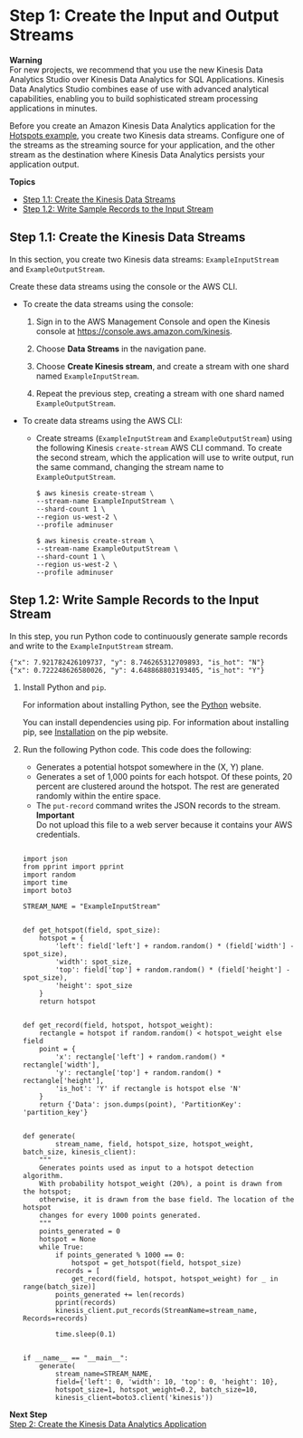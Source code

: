 # Step 1: Create the Input and Output Streams<a name="app-hotspots-prepare"></a>

**Warning**  
For new projects, we recommend that you use the new Kinesis Data Analytics Studio over Kinesis Data Analytics for SQL Applications\. Kinesis Data Analytics Studio combines ease of use with advanced analytical capabilities, enabling you to build sophisticated stream processing applications in minutes\.

Before you create an Amazon Kinesis Data Analytics application for the [Hotspots example](app-hotspots-detection.md), you create two Kinesis data streams\. Configure one of the streams as the streaming source for your application, and the other stream as the destination where Kinesis Data Analytics persists your application output\. 

**Topics**
+ [Step 1\.1: Create the Kinesis Data Streams](#app-hotspots-create-two-streams)
+ [Step 1\.2: Write Sample Records to the Input Stream](#app-hotspots-write-sample-records-inputstream)

## Step 1\.1: Create the Kinesis Data Streams<a name="app-hotspots-create-two-streams"></a>

In this section, you create two Kinesis data streams: `ExampleInputStream` and `ExampleOutputStream`\. 

Create these data streams using the console or the AWS CLI\.
+ To create the data streams using the console:

  1. Sign in to the AWS Management Console and open the Kinesis console at [https://console\.aws\.amazon\.com/kinesis](https://console.aws.amazon.com/kinesis)\.

  1. Choose **Data Streams** in the navigation pane\.

  1. Choose **Create Kinesis stream**, and create a stream with one shard named `ExampleInputStream`\.

  1. Repeat the previous step, creating a stream with one shard named `ExampleOutputStream`\.
+ To create data streams using the AWS CLI:
  + Create streams \(`ExampleInputStream` and `ExampleOutputStream`\) using the following Kinesis `create-stream` AWS CLI command\. To create the second stream, which the application will use to write output, run the same command, changing the stream name to `ExampleOutputStream`\.

    ```
    $ aws kinesis create-stream \
    --stream-name ExampleInputStream \
    --shard-count 1 \
    --region us-west-2 \
    --profile adminuser
                             
    $ aws kinesis create-stream \
    --stream-name ExampleOutputStream \
    --shard-count 1 \
    --region us-west-2 \
    --profile adminuser
    ```

## Step 1\.2: Write Sample Records to the Input Stream<a name="app-hotspots-write-sample-records-inputstream"></a>

In this step, you run Python code to continuously generate sample records and write to the `ExampleInputStream` stream\.

```
{"x": 7.921782426109737, "y": 8.746265312709893, "is_hot": "N"}
{"x": 0.722248626580026, "y": 4.648868803193405, "is_hot": "Y"}
```

1. Install Python and `pip`\.

   For information about installing Python, see the [Python](https://www.python.org/) website\. 

   You can install dependencies using pip\. For information about installing pip, see [Installation](https://pip.pypa.io/en/stable/installing/) on the pip website\.

1. Run the following Python code\. This code does the following:
   + Generates a potential hotspot somewhere in the \(X, Y\) plane\.
   + Generates a set of 1,000 points for each hotspot\. Of these points, 20 percent are clustered around the hotspot\. The rest are generated randomly within the entire space\.
   + The `put-record` command writes the JSON records to the stream\.
**Important**  
Do not upload this file to a web server because it contains your AWS credentials\.

   ```
    
   import json
   from pprint import pprint
   import random
   import time
   import boto3
   
   STREAM_NAME = "ExampleInputStream"
   
   
   def get_hotspot(field, spot_size):
       hotspot = {
           'left': field['left'] + random.random() * (field['width'] - spot_size),
           'width': spot_size,
           'top': field['top'] + random.random() * (field['height'] - spot_size),
           'height': spot_size
       }
       return hotspot
   
   
   def get_record(field, hotspot, hotspot_weight):
       rectangle = hotspot if random.random() < hotspot_weight else field
       point = {
           'x': rectangle['left'] + random.random() * rectangle['width'],
           'y': rectangle['top'] + random.random() * rectangle['height'],
           'is_hot': 'Y' if rectangle is hotspot else 'N'
       }
       return {'Data': json.dumps(point), 'PartitionKey': 'partition_key'}
   
   
   def generate(
           stream_name, field, hotspot_size, hotspot_weight, batch_size, kinesis_client):
       """
       Generates points used as input to a hotspot detection algorithm.
       With probability hotspot_weight (20%), a point is drawn from the hotspot;
       otherwise, it is drawn from the base field. The location of the hotspot
       changes for every 1000 points generated.
       """
       points_generated = 0
       hotspot = None
       while True:
           if points_generated % 1000 == 0:
               hotspot = get_hotspot(field, hotspot_size)
           records = [
               get_record(field, hotspot, hotspot_weight) for _ in range(batch_size)]
           points_generated += len(records)
           pprint(records)
           kinesis_client.put_records(StreamName=stream_name, Records=records)
   
           time.sleep(0.1)
   
   
   if __name__ == "__main__":
       generate(
           stream_name=STREAM_NAME,
           field={'left': 0, 'width': 10, 'top': 0, 'height': 10},
           hotspot_size=1, hotspot_weight=0.2, batch_size=10,
           kinesis_client=boto3.client('kinesis'))
   ```



**Next Step**  
[Step 2: Create the Kinesis Data Analytics Application](app-hotspot-create-app.md)